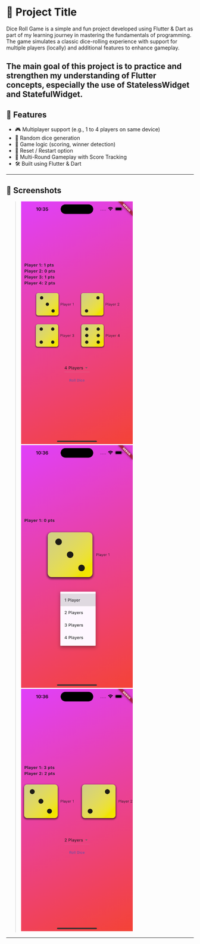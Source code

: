 # 📱 Project Title

Dice Roll Game is a simple and fun project developed using Flutter & Dart as part of my learning journey in mastering the fundamentals of programming. The game simulates a classic dice-rolling experience with support for multiple players (locally) and additional features to enhance gameplay.

The main goal of this project is to practice and strengthen my understanding of Flutter concepts, especially the use of StatelessWidget and StatefulWidget.
---

## 🔧 Features

- 🎮 Multiplayer support (e.g., 1 to 4 players on same device)
- 🎲 Random dice generation
- 🧠 Game logic (scoring, winner detection)
- 🔁 Reset / Restart option
- 🔁 Multi-Round Gameplay with Score Tracking
- 🛠 Built using Flutter & Dart

---

## 📸 Screenshots
> <img src="image.png" width="300" />
> <img src="image-1.png" width="300" />
> <img src="image-2.png" width="300" />

---